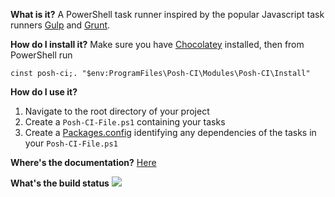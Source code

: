 **What is it?**
A PowerShell task runner inspired by the popular Javascript task runners [Gulp](http://gulpjs.com) and [Grunt](http://gruntjs.com).

**How do I install it?**
Make sure you have [Chocolatey](https://chocolatey.org) installed, then from PowerShell run
```
cinst posh-ci;. "$env:ProgramFiles\Posh-CI\Modules\Posh-CI\Install"
```

**How do I use it?**
  1. Navigate to the root directory of your project
  2. Create a `Posh-CI-File.ps1` containing your tasks
  3. Create a [Packages.config](https://github.com/chocolatey/chocolatey/wiki/CommandsInstall#packagesconfig---v09813) identifying any dependencies of the tasks in your `Posh-CI-File.ps1`

**Where's the documentation?**
[Here](Documentation/Index.md)

**What's the build status**
![](https://ci.appveyor.com/api/projects/status/ay2uucfxymlgk2ni?svg=true)

